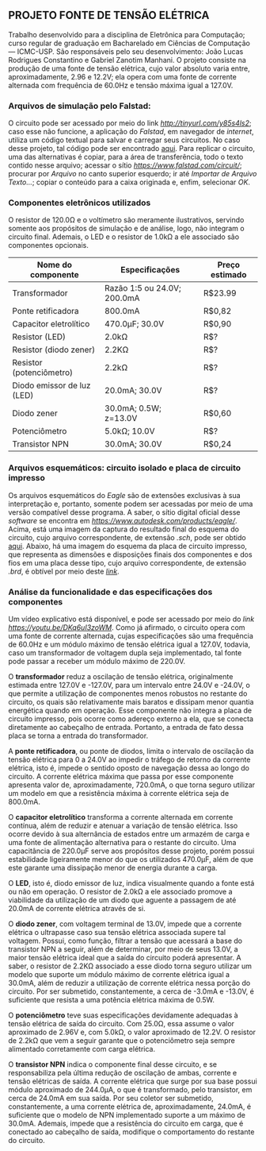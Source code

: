 ## PROJETO FONTE DE TENSÃO ELÉTRICA

Trabalho desenvolvido para a disciplina de Eletrônica para Computação; curso regular de graduação em Bacharelado em Ciências de Computação — ICMC-USP. São responsáveis pelo seu desenvolvimento: João Lucas Rodrigues Constantino e Gabriel Zanotim Manhani. O projeto consiste na produção de uma fonte de tensão elétrica, cujo valor absoluto varia entre, aproximadamente, 2.96 e 12.2V; ela opera com uma fonte de corrente alternada com frequência de 60.0Hz e tensão máxima igual a 127.0V.

### Arquivos de simulação pelo Falstad:

O circuito pode ser acessado por meio do link *http://tinyurl.com/y85s4ls2*; caso esse não funcione, a aplicação do *Falstad*, em navegador de *internet*, utiliza um código textual para salvar e carregar seus circuitos. No caso desse projeto, tal código pode ser encontrado [aqui](falstad-code.txt). Para replicar o circuito, uma das alternativas é copiar, para a área de transferência, todo o texto contido nesse arquivo; acessar o sítio *https://www.falstad.com/circuit/*; procurar por *Arquivo* no canto superior esquerdo; ir até *Importar de Arquivo Texto...*; copiar o conteúdo para a caixa originada e, enfim, selecionar *OK*.

### Componentes eletrônicos utilizados

O resistor de 120.0Ω e o voltímetro são meramente ilustrativos, servindo somente aos propósitos de simulação e de análise, logo, não integram o circuito final. Ademais, o LED e o resistor de 1.0kΩ a ele associado são componentes opcionais.


Nome do componente | Especificações | Preço estimado |
--- | --- | --- |
Transformador | Razão 1:5 ou 24.0V; 200.0mA | R$23.99 |
Ponte retificadora | 800.0mA | R$0,82 |
Capacitor eletrolítico | 470.0µF; 30.0V | R$0,90 |
Resistor (LED) | 2.0kΩ | R$? |
Resistor (diodo zener) | 2.2KΩ | R$? |
Resistor (potenciômetro) | 2.2kΩ | R$? |
Diodo emissor de luz (LED) | 20.0mA; 30.0V | R$? |
Diodo zener | 30.0mA; 0.5W; z=13.0V | R$0,60 |
Potenciômetro | 5.0kΩ; 10.0V | R$? |
Transistor NPN | 30.0mA; 30.0V | R$0,24 |

### Arquivos esquemáticos: circuito isolado e placa de circuito impresso

Os arquivos esquemáticos do *Eagle* são de extensões exclusivas à sua interpretação e, portanto, somente podem ser acessadas por meio de uma versão compatível desse programa. A saber, o sítio digital oficial desse *software* se encontra em *https://www.autodesk.com/products/eagle/*. Acima, está uma imagem da captura do resultado final do esquema do circuito, cujo arquivo correspondente, de extensão *.sch*, pode ser obtido [aqui](eagle-schematic-file.sch). Abaixo, há uma imagem do esquema da placa de circuito impresso, que representa as dimensões e disposições finais dos componentes e dos fios em uma placa desse tipo, cujo arquivo correspondente, de extensão *.brd*, é obtível por meio deste *[link](eagle-schematic-file.brd)*.


### Análise da funcionalidade e das especificações dos componentes

Um vídeo explicativo está disponível, e pode ser acessado por meio do *link* *https://youtu.be/DKq6uI3zoWM*. Como já afirmado, o circuito opera com uma fonte de corrente alternada, cujas especificações são uma frequência de 60.0Hz e um módulo máximo de tensão elétrica igual a 127.0V, todavia, caso um transformador de voltagem dupla seja implementado, tal fonte pode passar a receber um módulo máximo de 220.0V.

O **transformador** reduz a oscilação de tensão elétrica, originalmente estimada entre 127.0V e -127.0V, para um intervalo entre 24.0V e -24.0V, o que permite a utilização de componentes menos robustos no restante do circuito, os quais são relativamente mais baratos e dissipam menor quantia energética quando em operação. Esse componente não integra a placa de circuito impresso, pois ocorre como adereço externo a ela, que se conecta diretamente ao cabeçalho de entrada. Portanto, a entrada de fato dessa placa se torna a entrada do transformador.

A **ponte retificadora**, ou ponte de diodos, limita o intervalo de oscilação da tensão elétrica para 0 a 24.0V ao impedir o tráfego de retorno da corrente elétrica, isto é, impede o sentido oposto de navegação dessa ao longo do circuito. A corrente elétrica máxima que passa por esse componente apresenta valor de, aproximadamente, 720.0mA, o que torna seguro utilizar um modelo em que a resistência máxima à corrente elétrica seja de 800.0mA.

O **capacitor eletrolítico** transforma a corrente alternada em corrente contínua, além de reduzir e atenuar a variação de tensão elétrica. Isso ocorre devido à sua alternância de estados entre um armazém de carga e uma fonte de alimentação alternativa para o restante do circuito. Uma capacitância de 220.0µF serve aos propósitos desse projeto, porém possui estabilidade ligeiramente menor do que os utilizados 470.0µF, além de que este garante uma dissipação menor de energia durante a carga.

O **LED**, isto é, diodo emissor de luz, indica visualmente quando a fonte está ou não em operação. O resistor de 2.0kΩ a ele associado promove a viabilidade da utilização de um diodo que aguente a passagem de até 20.0mA de corrente elétrica através de si.

O **diodo zener**, com voltagem terminal de 13.0V, impede que a corrente elétrica o ultrapasse caso sua tensão elétrica associada supere tal voltagem. Possui, como função,  filtrar a tensão que acessará a base do transistor NPN a seguir, além de determinar, por meio de seus 13.0V, a maior tensão elétrica ideal que a saída do circuito poderá apresentar. A saber, o resistor de 2.2KΩ associado a esse diodo torna seguro utilizar um modelo que suporte um módulo máximo de corrente elétrica igual a 30.0mA, além de reduzir a utilização de corrente elétrica nessa porção do circuito. Por ser submetido, constantemente, a cerca de -3.0mA e -13.0V, é suficiente que resista a uma potência elétrica máxima de 0.5W.

O **potenciômetro** teve suas especificações devidamente adequadas à tensão elétrica de saída do circuito. Com 25.0Ω, essa assume o valor aproximado de 2.96V e, com 5.0kΩ, o valor aproximado de 12.2V. O resistor de 2.2kΩ que vem a seguir garante que o potenciômetro seja sempre alimentado corretamente com carga elétrica.

O **transistor NPN** indica o componente final desse circuito, e se responsabiliza pela última redução de oscilação de ambas, corrente e tensão elétricas de saída. A corrente elétrica que surge por sua base possui módulo aproximado de 244.0µA, o que é transformado, pelo transistor, em cerca de 24.0mA em sua saída. Por seu coletor ser submetido, constantemente, a uma corrente elétrica de, aproximadamente, 24.0mA, é suficiente que o modelo de NPN implementado suporte a um máximo de 30.0mA. Ademais, impede que a resistência do circuito em carga, que é conectado ao cabeçalho de saída, modifique o comportamento do restante do circuito.
